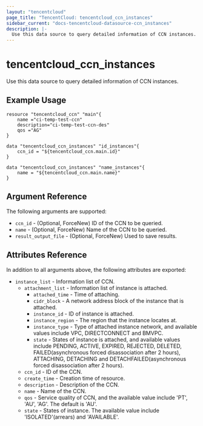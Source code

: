 ```yaml
---
layout: "tencentcloud"
page_title: "TencentCloud: tencentcloud_ccn_instances"
sidebar_current: "docs-tencentcloud-datasource-ccn_instances"
description: |-
  Use this data source to query detailed information of CCN instances.
---
```


# tencentcloud_ccn_instances

Use this data source to query detailed information of CCN instances.

## Example Usage

```hcl
resource "tencentcloud_ccn" "main"{
	name ="ci-temp-test-ccn"
	description="ci-temp-test-ccn-des"
	qos ="AG"
}

data "tencentcloud_ccn_instances" "id_instances"{
	ccn_id = "${tencentcloud_ccn.main.id}"
}

data "tencentcloud_ccn_instances" "name_instances"{
	name = "${tencentcloud_ccn.main.name}"
}
```

## Argument Reference

The following arguments are supported:

* `ccn_id` - (Optional, ForceNew) ID of the CCN to be queried.
* `name` - (Optional, ForceNew) Name of the CCN to be queried.
* `result_output_file` - (Optional, ForceNew) Used to save results.

## Attributes Reference

In addition to all arguments above, the following attributes are exported:

* `instance_list` - Information list of CCN.
  * `attachment_list` - Information list of instance is attached.
    * `attached_time` - Time of attaching.
    * `cidr_block` - A network address block of the instance that is attached.
    * `instance_id` - ID of instance is attached.
    * `instance_region` - The region that the instance locates at.
    * `instance_type` - Type of attached instance network, and available values include VPC, DIRECTCONNECT and BMVPC.
    * `state` - States of instance is attached, and available values include PENDING, ACTIVE, EXPIRED, REJECTED, DELETED, FAILED(asynchronous forced disassociation after 2 hours), ATTACHING, DETACHING and DETACHFAILED(asynchronous forced disassociation after 2 hours).
  * `ccn_id` - ID of the CCN.
  * `create_time` - Creation time of resource.
  * `description` - Description of the CCN.
  * `name` - Name of the CCN.
  * `qos` - Service quality of CCN, and the available value include 'PT', 'AU', 'AG'. The default is 'AU'.
  * `state` - States of instance. The available value include 'ISOLATED'(arrears) and 'AVAILABLE'.


